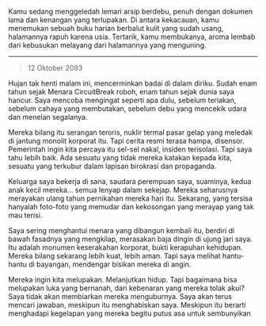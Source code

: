 Kamu sedang menggeledah lemari arsip berdebu, penuh dengan dokumen lama dan kenangan yang terlupakan. Di antara kekacauan, kamu menemukan sebuah buku harian berbalut kulit yang sudah usang, halamannya rapuh karena usia. Tertarik, kamu membukanya, aroma lembab dari kebusukan melayang dari halamannya yang menguning.

---

> 12 Oktober 2083

Hujan tak henti malam ini, mencerminkan badai di dalam diriku. Sudah enam tahun sejak Menara CircuitBreak roboh, enam tahun sejak dunia saya hancur. Saya mencoba mengingat seperti apa dulu, sebelum teriakan, sebelum cahaya yang membutakan, sebelum debu yang mencekik udara dan menelan segalanya.

Mereka bilang itu serangan teroris, nuklir termal pasar gelap yang meledak di jantung monolit korporat itu. Tapi cerita resmi terasa hampa, disensor. Pemerintah ingin kita percaya itu sel-sel nakal, insiden terisolasi. Tapi saya tahu lebih baik. Ada sesuatu yang tidak mereka katakan kepada kita, sesuatu yang terkubur dalam lapisan birokrasi dan propaganda.

Keluarga saya bekerja di sana, saudara perempuan saya, suaminya, kedua anak kecil mereka... semua lenyap dalam sekejap. Mereka seharusnya merayakan ulang tahun pernikahan mereka hari itu. Sekarang, yang tersisa hanyalah foto-foto yang memudar dan kekosongan yang merayap yang tak mau terisi.

Saya sering menghantui menara yang dibangun kembali itu, berdiri di bawah fasadnya yang mengkilap, merasakan baja dingin di ujung jari saya. Itu adalah monumen keserakahan korporat, bukti kerapuhan kehidupan. Mereka bilang sekarang lebih kuat, lebih aman. Tapi saya melihat hantu-hantu di bayangan, mendengar bisikan mereka di angin.

Mereka ingin kita melupakan. Melanjutkan hidup. Tapi bagaimana bisa melupakan luka yang bernanah, dari kebenaran yang mereka tolak akui? Saya tidak akan membiarkan mereka menguburnya. Saya akan terus mencari jawaban, meskipun itu menghabiskan saya. Meskipun itu berarti menghadapi kegelapan yang mereka begitu putus asa untuk sembunyikan
